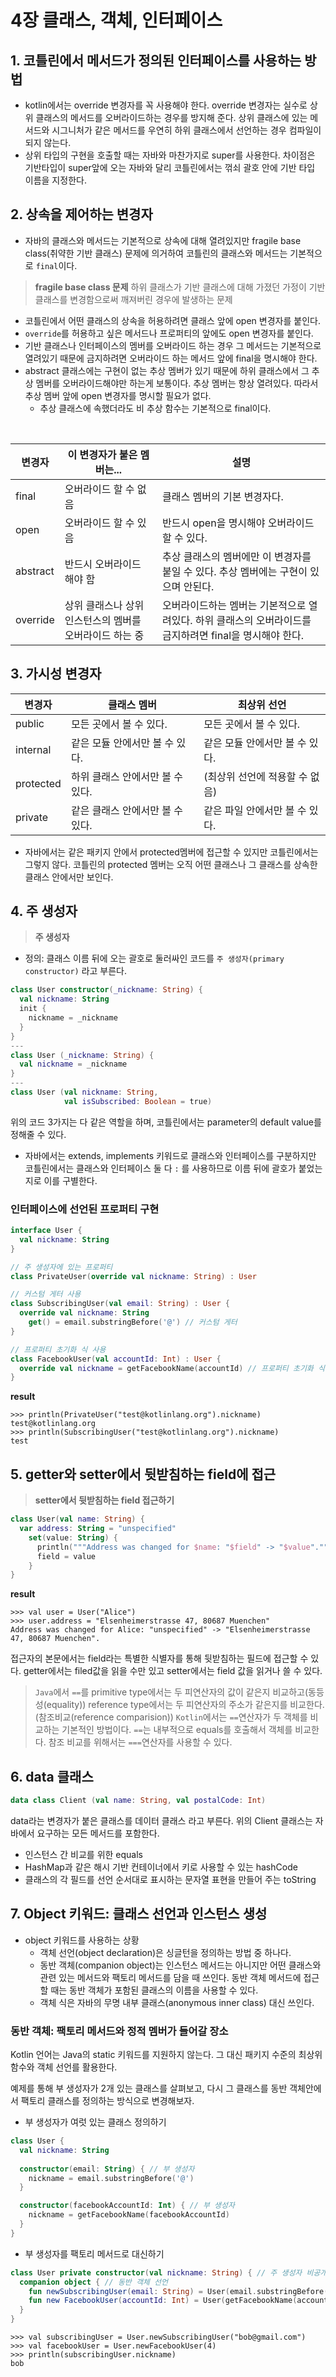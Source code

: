 
# 4장 클래스, 객체, 인터페이스
## 1. 코틀린에서 메서드가 정의된 인터페이스를 사용하는 방법
- kotlin에서는 override 변경자를 꼭 사용해야 한다. override 변경자는 실수로 상위 클래스의 메서드를 오버라이드하는 경우를 방지해 준다. 상위 클래스에 있는 메서드와 시그니처가 같은 메서드를 우연히 하위 클래스에서 선언하는 경우 컴파일이 되지 않는다.
- 상위 타입의 구현을 호출할 때는 자바와 마찬가지로 super를 사용한다. 차이점은 기반타입이 super앞에 오는 자바와 달리 코틀린에서는 꺾쇠 괄호 안에 기반 타입 이름을 지정한다.


## 2. 상속을 제어하는 변경자
- 자바의 클래스와 메서드는 기본적으로 상속에 대해 열려있지만 fragile base class(취약한 기반 클래스) 문제에 의거하여 코틀린의 클래스와 메서드는 기본적으로 `final`이다.
> **fragile base class 문제**
   하위 클래스가 기반 클래스에 대해 가졌던 가정이 기반 클래스를 변경함으로써 깨져버린 경우에 발생하는 문제
   
  - 코틀린에서 어떤 클래스의 상속을 허용하려면 클래스 앞에 open 변경자를 붙인다.
  - `override`를 허용하고 싶은 메서드나 프로퍼티의 앞에도 open 변경자를 붙인다.
  - 기반 클래스나 인터페이스의 멤버를 오버라이드 하는 경우 그 메서드는 기본적으로 열려있기 때문에 금지하려면 오버라이드 하는 메서드 앞에 final을 명시해야 한다.
  - abstract 클래스에는 구현이 없는 추상 멤버가 있기 때문에 하위 클래스에서 그 추상 멤버를 오버라이드해야만 하는게 보통이다. 추상 멤버는 항상 열려있다. 따라서 추상 멤버 앞에 open 변경자를 명시할 필요가 없다.
	  - 추상 클래스에 속했더라도 비 추상 함수는 기본적으로 final이다.
  
  <br>

|변경자|이 변경자가 붙은 멤버는...|설명|
|---|---|---|
|final|오버라이드 할 수 없음|클래스 멤버의 기본 변경자다.|
|open|오버라이드 할 수 있음|반드시 open을 명시해야 오버라이드 할 수 있다.|
|abstract|반드시 오버라이드 해야 함|추상 클래스의 멤버에만 이 변경자를 붙일 수 있다. 추상 멤버에는 구현이 있으며 안된다.|
|override|상위 클래스나 상위 인스턴스의 멤버를 오버라이드 하는 중|오버라이드하는 멤버는 기본적으로 열려있다. 하위 클래스의 오버라이드를 금지하려면 final을 명시해야 한다.|


## 3. 가시성 변경자
|변경자|클래스 멤버|최상위 선언|
|---|---|---|
|public|모든 곳에서 볼 수 있다.|모든 곳에서 볼 수 있다.|
|internal|같은 모듈 안에서만 볼 수 있다.|같은 모듈 안에서만 볼 수 있다.|
|protected|하위 클래스 안에서만 볼 수 있다.|(최상위 선언에 적용할 수 없음)|
|private|같은 클래스 안에서만 볼 수 있다.|같은 파일 안에서만 볼 수 있다.|

- 자바에서는 같은 패키지 안에서 protected멤버에 접근할 수 있지만 코틀린에서는 그렇지 않다.
  코틀린의 protected 멤버는 오직 어떤 클래스나 그 클래스를 상속한 클래스 안에서만 보인다.


## 4. 주 생성자
> **주 생성자**
- 정의: 클래스 이름 뒤에 오는 괄호로 둘러싸인 코드를 `주 생성자(primary constructor)` 라고 부른다.
```kotlin
class User constructor(_nickname: String) {
  val nickname: String
  init {
    nickname = _nickname
  }
}
---
class User (_nickname: String) {
  val nickname = _nickname
}
---
class User (val nickname: String,
            val isSubscribed: Boolean = true)
```
위의 코드 3가지는 다 같은 역할을 하며, 코틀린에서는 parameter의 default value를 정해줄 수 있다.

- 자바에서는 extends, implements 키워드로 클래스와 인터페이스를 구분하지만
코틀린에서는 클래스와 인터페이스 둘 다 `:` 를 사용하므로 이름 뒤에 괄호가 붙었는지로 이를 구별한다.

### 인터페이스에 선언된 프로퍼티 구현
```kotlin
interface User {
  val nickname: String
}

// 주 생성자에 있는 프로퍼티
class PrivateUser(override val nickname: String) : User

// 커스텀 게터 사용
class SubscribingUser(val email: String) : User {
  override val nickname: String
    get() = email.substringBefore('@') // 커스텀 게터
}

// 프로퍼티 초기화 식 사용
class FacebookUser(val accountId: Int) : User {
  override val nickname = getFacebookName(accountId) // 프로퍼티 초기화 식
}
```
**result**
```
>>> println(PrivateUser("test@kotlinlang.org").nickname)
test@kotlinlang.org
>>> println(SubscribingUser("test@kotlinlang.org").nickname)
test
```

## 5. getter와 setter에서 뒷받침하는 field에 접근
> **setter에서 뒷받침하는 field 접근하기**

```kotlin
class User(val name: String) {
  var address: String = "unspecified"
    set(value: String) {
      println("""Address was changed for $name: "$field" -> "$value".""".trimIndent())
      field = value
    }
}
```
**result**
```
>>> val user = User("Alice")
>>> user.address = "Elsenheimerstrasse 47, 80687 Muenchen"
Address was changed for Alice: "unspecified" -> "Elsenheimerstrasse 47, 80687 Muenchen".
```

접근자의 본문에서는 field라는 특별한 식별자를 통해 뒷받침하는 필드에 접근할 수 있다. getter에서는 filed값을 읽을 수만 있고 setter에서는 field 값을 읽거나 쓸 수 있다.


> `Java`에서 `==`를 primitive type에서는 두 피연산자의 값이 같은지 비교하고(동등성(equality))
reference type에서는 두 피연산자의 주소가 같은지를 비교한다.(참조비교(reference comparision))
`Kotlin`에서는 `==`연산자가 두 객체를 비교하는 기본적인 방법이다. `==`는 내부적으로 equals를 호출해서 객체를 비교한다. 참조 비교를 위해서는 `===`연산자를 사용할 수 있다.

## 6. data 클래스
```kotlin
data class Client (val name: String, val postalCode: Int)
```
data라는 변경자가 붙은 클래스를 데이터 클래스 라고 부른다.
위의 Client 클래스는 자바에서 요구하는 모든 메서드를 포함한다.
- 인스턴스 간 비교를 위한 equals
- HashMap과 같은 해시 기반 컨테이너에서 키로 사용할 수 있는 hashCode
- 클래스의 각 필드를 선언 순서대로 표시하는 문자열 표현을 만들어 주는 toString

## 7. Object 키워드: 클래스 선언과 인스턴스 생성
- object 키워드를 사용하는 상황
	- 객체 선언(object declaration)은 싱글턴을 정의하는 방법 중 하나다.
	- 동반 객체(companion object)는 인스턴스 메서드는 아니지만 어떤 클래스와 관련 있는 메서드와 팩토리 메서드를 담을 때 쓰인다. 동반 객체 메서드에 접근할 때는 동반 객체가 포함된 클래스의 이름을 사용할 수 있다.
	- 객체 식은 자바의 무명 내부 클래스(anonymous inner class) 대신 쓰인다.

### 동반 객체: 팩토리 메서드와 정적 멤버가 들어갈 장소
Kotlin 언어는 Java의 static 키워드를 지원하지 않는다. 그 대신 패키지 수준의 최상위 함수와 객체 선언를 활용한다.

예제를 통해 부 생성자가 2개 있는 클래스를 살펴보고, 다시 그 클래스를 동반 객체안에서 팩토리 클래스를 정의하는 방식으로 변경해보자.

- 부 생성자가 여럿 있는 클래스 정의하기
```kotlin
class User {
  val nickname: String
  
  constructor(email: String) { // 부 생성자
    nickname = email.substringBefore('@')
  }

  constructor(facebookAccountId: Int) { // 부 생성자
    nickname = getFacebookName(facebookAccountId)
  }
}
```

- 부 생성자를 팩토리 메서드로 대신하기
```kotlin
class User private constructor(val nickname: String) { // 주 생성자 비공개
  companion object { // 동반 객체 선언
    fun newSubscribingUser(email: String) = User(email.substringBefore('@'))
    fun new FacebookUser(accountId: Int) = User(getFacebookName(accountId))
  }
}
```
```
>>> val subscribingUser = User.newSubscribingUser("bob@gmail.com")
>>> val facebookUser = User.newFacebookUser(4)
>>> println(subscribingUser.nickname)
bob
```
